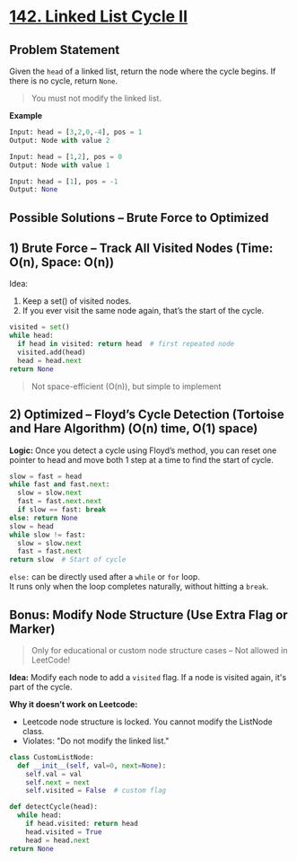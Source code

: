# [142. Linked List Cycle II](https://leetcode.com/problems/linked-list-cycle-ii/)

## Problem Statement
Given the `head` of a linked list, return the node where the cycle begins.
If there is no cycle, return `None`.

> You must not modify the linked list. 

**Example**
```python
Input: head = [3,2,0,-4], pos = 1  
Output: Node with value 2
```
```python
Input: head = [1,2], pos = 0  
Output: Node with value 1
```
```python
Input: head = [1], pos = -1  
Output: None
```
## Possible Solutions – Brute Force to Optimized
## 1) Brute Force – Track All Visited Nodes (Time: O(n), Space: O(n))  
Idea:
1. Keep a set() of visited nodes.    
2. If you ever visit the same node again, that’s the start of the cycle.  

```python
visited = set()
while head:
  if head in visited: return head  # first repeated node
  visited.add(head)
  head = head.next
return None
```
> Not space-efficient (O(n)), but simple to implement


## 2) Optimized – Floyd’s Cycle Detection (Tortoise and Hare Algorithm) (O(n) time, O(1) space)  
**Logic:** Once you detect a cycle using Floyd’s method, you can reset one pointer to head and move both 1 step at a time to find the start of cycle.

```python
slow = fast = head
while fast and fast.next:
  slow = slow.next
  fast = fast.next.next
  if slow == fast: break
else: return None
slow = head
while slow != fast:
  slow = slow.next
  fast = fast.next
return slow  # Start of cycle
```
`else:` can be directly used after a `while` or `for` loop.  
It runs only when the loop completes naturally, without hitting a `break`.  

## Bonus: Modify Node Structure (Use Extra Flag or Marker)
> Only for educational or custom node structure cases – Not allowed in LeetCode!

**Idea:** Modify each node to add a `visited` flag. If a node is visited again, it's part of the cycle.

**Why it doesn’t work on Leetcode:**
- Leetcode node structure is locked. You cannot modify the ListNode class.
- Violates: "Do not modify the linked list."

```python
class CustomListNode:
  def __init__(self, val=0, next=None):
    self.val = val
    self.next = next
    self.visited = False  # custom flag

def detectCycle(head):
  while head:
    if head.visited: return head
    head.visited = True
    head = head.next
return None
```